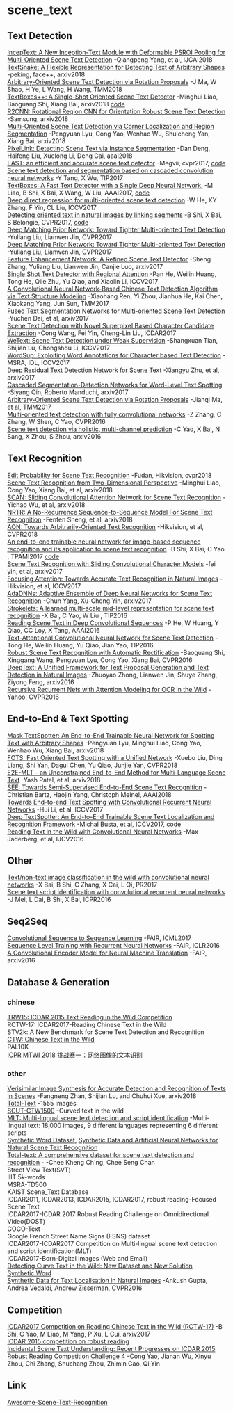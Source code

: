 # scene_text

## Text Detection
[IncepText: A New Inception-Text Module with Deformable PSROI Pooling for Multi-Oriented Scene Text Detection](https://arxiv.org/abs/1805.01167) -Qiangpeng Yang, et al, IJCAI2018<br>
[TextSnake: A Flexible Representation for Detecting Text of Arbitrary Shapes](https://arxiv.org/abs/1807.01544) -peking, face++, arxiv2018<br>
[Arbitrary-Oriented Scene Text Detection via Rotation Proposals](https://ieeexplore.ieee.org/abstract/document/8323240/) -J Ma, W Shao, H Ye, L Wang, H Wang, TMM2018<br>
[TextBoxes++: A Single-Shot Oriented Scene Text Detector](https://arxiv.org/abs/1801.02765) -Minghui Liao, Baoguang Shi, Xiang Bai, arxiv2018 [code](https://github.com/MhLiao/TextBoxes_plusplus)<br>
[R2CNN: Rotational Region CNN for Orientation Robust Scene Text Detection](https://arxiv.org/abs/1706.09579) -Samsung, arxiv2018<br>
[Multi-Oriented Scene Text Detection via Corner Localization and Region Segmentation](https://arxiv.org/abs/1802.08948) -Pengyuan Lyu, Cong Yao, Wenhao Wu, Shuicheng Yan, Xiang Bai, arxiv2018<br>
[PixelLink: Detecting Scene Text via Instance Segmentation](https://arxiv.org/abs/1801.01315) -Dan Deng, Haifeng Liu, Xuelong Li, Deng Cai, aaai2018<br>
[EAST: an efficient and accurate scene text detector](http://openaccess.thecvf.com/content_cvpr_2017/papers/Zhou_EAST_An_Efficient_CVPR_2017_paper.pdf) -Megvii, cvpr2017, [code](https://github.com/argman/EAST)<br>
[Scene text detection and segmentation based on cascaded convolution neural networks](https://ieeexplore.ieee.org/abstract/document/7828014/) -Y Tang, X Wu, TIP2017<br>
[TextBoxes: A Fast Text Detector with a Single Deep Neural Network.](http://www.aaai.org/ocs/index.php/AAAI/AAAI17/paper/download/14202/14295) -M Liao, B Shi, X Bai, X Wang, W Liu, AAAI2017, [code](https://github.com/MhLiao/TextBoxes)<br>
[Deep direct regression for multi-oriented scene text detection](http://openaccess.thecvf.com/content_ICCV_2017/papers/He_Deep_Direct_Regression_ICCV_2017_paper.pdf) -W He, XY Zhang, F Yin, CL Liu, ICCV2017<br>
[Detecting oriented text in natural images by linking segments](http://openaccess.thecvf.com/content_cvpr_2017/papers/Shi_Detecting_Oriented_Text_CVPR_2017_paper.pdf) -B Shi, X Bai, S Belongie, CVPR2017, [code](https://github.com/bgshih/seglink)<br>
[Deep Matching Prior Network: Toward Tighter Multi-oriented Text Detection](http://openaccess.thecvf.com/content_cvpr_2017/papers/Liu_Deep_Matching_Prior_CVPR_2017_paper.pdf) -Yuliang Liu, Lianwen Jin, CVPR2017<br>
[Deep Matching Prior Network: Toward Tighter Multi-oriented Text Detection](https://arxiv.org/pdf/1703.01425.pdf) -Yuliang Liu, Lianwen Jin, CVPR2017<br>
[Feature Enhancement Network: A Refined Scene Text Detector](https://arxiv.org/abs/1711.04249) -Sheng Zhang, Yuliang Liu, Lianwen Jin, Canjie Luo, arxiv2017<br>
[Single Shot Text Detector with Regional Attention](http://openaccess.thecvf.com/content_ICCV_2017/papers/He_Single_Shot_Text_ICCV_2017_paper.pdf) -Pan He, Weilin Huang, Tong He, Qile Zhu, Yu Qiao, and Xiaolin Li, ICCV2017<br>
[A Convolutional Neural Network-Based Chinese Text Detection Algorithm via Text Structure Modeling](https://ieeexplore.ieee.org/abstract/document/7733055/) -Xiaohang Ren, Yi Zhou, Jianhua He, Kai Chen, Xiaokang Yang, Jun Sun, TMM2017<br>
[Fused Text Segmentation Networks for Multi-oriented Scene Text Detection](https://arxiv.org/abs/1709.03272) -Yuchen Dai, et al, arxiv2017<br>
[Scene Text Detection with Novel Superpixel Based Character Candidate Extraction](https://ieeexplore.ieee.org/abstract/document/8270087/) -Cong Wang, Fei Yin, Cheng-Lin Liu, ICDAR2017<br>
[WeText: Scene Text Detection under Weak Supervision](https://arxiv.org/abs/1710.04826) -Shangxuan Tian, Shijian Lu, Chongshou Li, ICCV2017<br>
[WordSup: Exploiting Word Annotations for Character based Text Detection](https://arxiv.org/pdf/1708.06720.pdf) -MSRA, IDL, ICCV2017<br>
[Deep Residual Text Detection Network for Scene Text](https://arxiv.org/abs/1711.04147) -Xiangyu Zhu, et al, arxiv2017<br>
[Cascaded Segmentation-Detection Networks for Word-Level Text Spotting](https://arxiv.org/abs/1704.00834) -Siyang Qin, Roberto Manduchi, arxiv2017<br>
[Arbitrary-Oriented Scene Text Detection via Rotation Proposals](https://arxiv.org/pdf/1703.01086.pdf) -Jianqi Ma, et al, TMM2017<br>
[Multi-oriented text detection with fully convolutional networks](http://openaccess.thecvf.com/content_cvpr_2016/papers/Zhang_Multi-Oriented_Text_Detection_CVPR_2016_paper.pdf) -Z Zhang, C Zhang, W Shen, C Yao, CVPR2016<br>
[Scene text detection via holistic, multi-channel prediction](https://arxiv.org/abs/1606.09002) -C Yao, X Bai, N Sang, X Zhou, S Zhou, arxiv2016<br>

## Text Recognition
[Edit Probability for Scene Text Recognition](http://openaccess.thecvf.com/content_cvpr_2018/papers/Bai_Edit_Probability_for_CVPR_2018_paper.pdf) -Fudan, Hikvision, cvpr2018<br>
[Scene Text Recognition from Two-Dimensional Perspective](https://arxiv.org/abs/1809.06508) -Minghui Liao, Cong Yao, Xiang Bai, et al, arxiv2018<br>
[SCAN: Sliding Convolutional Attention Network for Scene Text Recognition](https://arxiv.org/abs/1806.00578) -Yichao Wu, et al, arxiv2018<br>
[NRTR: A No-Recurrence Sequence-to-Sequence Model For Scene Text Recognition](https://arxiv.org/abs/1806.00926) -Fenfen Sheng, et al, arxiv2018<br>
[AON: Towards Arbitrarily-Oriented Text Recognition](https://arxiv.org/abs/1711.04226) -Hikvision, et al, CVPR2018<br>
[An end-to-end trainable neural network for image-based sequence recognition and its application to scene text recognition](https://ieeexplore.ieee.org/abstract/document/7801919/) -B Shi, X Bai, C Yao , TPAMI2017 [code](https://github.com/bgshih/crnn)<br>
[Scene Text Recognition with Sliding Convolutional Character Models](https://arxiv.org/abs/1709.01727) -fei yin, et al, arxiv2017<br>
[Focusing Attention: Towards Accurate Text Recognition in Natural Images](http://openaccess.thecvf.com/content_ICCV_2017/papers/Cheng_Focusing_Attention_Towards_ICCV_2017_paper.pdf) -Hikvision, et al, ICCV2017<br>
[AdaDNNs: Adaptive Ensemble of Deep Neural Networks for Scene Text Recognition](https://pdfs.semanticscholar.org/2111/d546ac1cbf170302e44a17c88d26b1c55999.pdf) -Chun Yang, Xu-Cheng Yin, arxiv2017<br>
[Strokelets: A learned multi-scale mid-level representation for scene text recognition](https://ieeexplore.ieee.org/abstract/document/7453176/) -X Bai, C Yao, W Liu , TIP2016<br>
[Reading Scene Text in Deep Convolutional Sequences](http://www.aaai.org/ocs/index.php/AAAI/AAAI16/paper/download/12256/12121) -P He, W Huang, Y Qiao, CC Loy, X Tang, AAAI2016<br>
[Text-Attentional Convolutional Neural Network for Scene Text Detection](http://ieeexplore.ieee.org/abstract/document/7442550/) -Tong He, Weilin Huang, Yu Qiao, Jian Yao, TIP2016<br>
[Robust Scene Text Recognition with Automatic Rectification](https://www.cv-foundation.org/openaccess/content_cvpr_2016/papers/Shi_Robust_Scene_Text_CVPR_2016_paper.pdf) -Baoguang Shi, Xinggang Wang, Pengyuan Lyu, Cong Yao, Xiang Bai, CVPR2016<br>
[DeepText: A Unified Framework for Text Proposal Generation and Text Detection in Natural Images](https://arxiv.org/abs/1605.07314) -Zhuoyao Zhong, Lianwen Jin, Shuye Zhang, Ziyong Feng, arxiv2016<br>
[Recursive Recurrent Nets with Attention Modeling for OCR in the Wild](https://arxiv.org/pdf/1603.03101v1.pdf) -Yahoo, CVPR2016<br>

## End-to-End & Text Spotting
[Mask TextSpotter: An End-to-End Trainable Neural Network for Spotting Text with Arbitrary Shapes](https://arxiv.org/abs/1807.02242) -Pengyuan Lyu, Minghui Liao, Cong Yao, Wenhao Wu, Xiang Bai, arxiv2018<br>
[FOTS: Fast Oriented Text Spotting with a Unified Network](https://arxiv.org/abs/1801.01671) -Xuebo Liu, Ding Liang, Shi Yan, Dagui Chen, Yu Qiao, Junjie Yan, CVPR2018<br>
[E2E-MLT - an Unconstrained End-to-End Method for Multi-Language Scene Text](https://arxiv.org/abs/1801.09919) -Yash Patel, et al, arxiv2018<br>
[SEE: Towards Semi-Supervised End-to-End Scene Text Recognition](http://arxiv.org/abs/1712.05404) -Christian Bartz, Haojin Yang, Christoph Meinel, AAAI2018<br>
[Towards End-to-end Text Spotting with Convolutional Recurrent Neural Networks](http://openaccess.thecvf.com/content_ICCV_2017/papers/Li_Towards_End-To-End_Text_ICCV_2017_paper.pdf) -Hui Li, et al, ICCV2017<br>
[Deep TextSpotter: An End-to-End Trainable Scene Text Localization and Recognition Framework](http://openaccess.thecvf.com/content_ICCV_2017/papers/Busta_Deep_TextSpotter_An_ICCV_2017_paper.pdf) -Michal Busta, et al, ICCV2017, [code](https://github.com/MichalBusta/DeepTextSpotter)<br>
[Reading Text in the Wild with Convolutional Neural Networks](https://link.springer.com/article/10.1007%2Fs11263-015-0823-z) -Max Jaderberg, et al, IJCV2016<br>

## Other
[Text/non-text image classification in the wild with convolutional neural networks](https://www.sciencedirect.com/science/article/pii/S0031320316303922) -X Bai, B Shi, C Zhang, X Cai, L Qi, PR2017<br>
[Scene text script identification with convolutional recurrent neural networks](http://ieeexplore.ieee.org/abstract/document/7900268/) -J Mei, L Dai, B Shi, X Bai, ICPR2016<br>

## Seq2Seq
[Convolutional Sequence to Sequence Learning](https://arxiv.org/abs/1705.03122) -FAIR, ICML2017<br>
[Sequence Level Training with Recurrent Neural Networks](https://arxiv.org/abs/1511.06732) -FAIR, ICLR2016<br>
[A Convolutional Encoder Model for Neural Machine Translation](https://arxiv.org/abs/1611.02344) -FAIR, arxiv2016<br>

## Database & Generation
### chinese
[TRW15: ICDAR 2015 Text Reading in the Wild Competition](https://arxiv.org/abs/1506.03184)<br>
RCTW-17: ICDAR2017-Reading Chinese Text in the Wild<br>
STV2k: A New Benchmark for Scene Text Detection and Recognition<br>
[CTW: Chinese Text in the Wild](https://ctwdataset.github.io/)<br>
PAL10K<br>
[ICPR MTWI 2018 挑战赛一：网络图像的文本识别](https://tianchi.aliyun.com/competition/information.htm?raceId=231650)<br>
### other
[Verisimilar Image Synthesis for Accurate Detection and Recognition of Texts in Scenes](https://arxiv.org/pdf/1807.03021.pdf) -Fangneng Zhan, Shijian Lu, and Chuhui Xue, arxiv2018<br>
[Total-Text](https://github.com/cs-chan/Total-Text-Dataset) -1555 images<br>
[SCUT-CTW1500](https://github.com/Yuliang-Liu/Curve-Text-Detector) -Curved text in the wild<br>
[MLT: Multi-lingual scene text detection and script identification](http://rrc.cvc.uab.es/?ch=8) -Multi-lingual text: 18,000 images, 9 different languages representing 6 different scripts<br>
[Synthetic Word Dataset](http://www.robots.ox.ac.uk/~vgg/data/text/), [Synthetic Data and Artificial Neural Networks for Natural Scene Text Recognition](https://arxiv.org/abs/1406.2227)<br>
[Total-text: A comprehensive dataset for scene text detection and recognition](https://ieeexplore.ieee.org/abstract/document/8270088/) - -Chee Kheng Ch'ng, Chee Seng Chan<br>
Street View Text(SVT)<br>
IIIT 5k-words<br>
MSRA-TD500<br>
KAIST Scene_Text Database<br>
ICDAR2011, ICDAR2013, ICDAR2015, ICDAR2017, robust reading-Focused Scene Text<br>
ICDAR2017-ICDAR 2017 Robust Reading Challenge on Omnidirectional Video(DOST)<br>
COCO-Text<br>
Google French Street Name Signs (FSNS) dataset<br>
ICDAR2017-ICDAR2017 Competition on Multi-lingual scene text detection and script identification(MLT)<br>
ICDAR2017-Born-Digital Images (Web and Email)<br>
[Detecting Curve Text in the Wild: New Dataset and New Solution](https://arxiv.org/abs/1712.02170)<br>
[Synthetic Word](http://www.robots.ox.ac.uk/~vgg/data/text/)<br>
[Synthetic Data for Text Localisation in Natural Images](https://www.cv-foundation.org/openaccess/content_cvpr_2016/app/S10-06.pdf) -Ankush Gupta, Andrea Vedaldi, Andrew Zisserman, CVPR2016<br>

## Competition
[ICDAR2017 Competition on Reading Chinese Text in the Wild (RCTW-17)](https://arxiv.org/abs/1708.09585) -B Shi, C Yao, M Liao, M Yang, P Xu, L Cui, arxiv2017<br>
[ICDAR 2015 competition on robust reading](https://ieeexplore.ieee.org/abstract/document/7333942/)<br>
[Incidental Scene Text Understanding: Recent Progresses on ICDAR 2015 Robust Reading Competition Challenge 4](https://arxiv.org/abs/1511.09207) -Cong Yao, Jianan Wu, Xinyu Zhou, Chi Zhang, Shuchang Zhou, Zhimin Cao, Qi Yin<br>

## Link
[Awesome-Scene-Text-Recognition](https://github.com/chongyangtao/Awesome-Scene-Text-Recognition)
